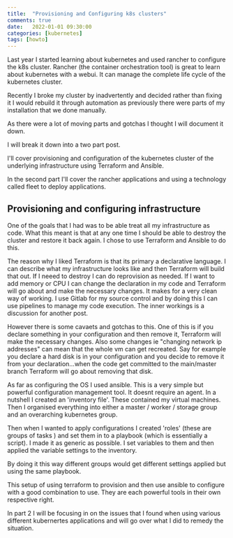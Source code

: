 ```yaml
---
title:  "Provisioning and Configuring k8s clusters"
comments: true
date:   2022-01-01 09:30:00
categories: [kubernetes]
tags: [howto]
---
```


Last year I started learning about kubernetes and used rancher to configure the k8s cluster. Rancher (the container orchestration tool) is great to learn about kubernetes with a  webui. It can manage the complete life cycle of the kubernetes cluster. 

Recently I broke my cluster by inadvertently and decided rather than fixing it I would rebuild it through automation as  previously there were parts of my installation that we done manually. 

As there were a lot of moving parts and gotchas I thought I will document it down. 

I will break it down into a two part post. 

I'll cover provisioning and configuration of the kubernetes cluster  of the underlying infrastructure using Terraform and Ansible.

In the second part I'll cover the rancher applications and using a technology called fleet to deploy applications. 


## Provisioning and configuring infrastructure 

One of the goals that I  had was to be able treat all my infrastructure as code. What this  meant is  that at any one time I should be able to destroy the cluster and restore it back again. I chose to use Terraform and Ansible to do this.

The reason why I liked Terraform is that its primary a declarative language. I can describe what my infrastructure looks like and then Terraform will build that out. If I neeed to destroy I can do reprovision as needed.  If I want to add memory or CPU  I can change the declaration in my code and Terraform will go about and make the necessary changes. It makes for a very clean way of working. I use Gitlab for my source control and by doing this I can use pipelines to manage my code execution. The inner workings is a discussion for another post.   

However there is some cavaets and gotchas to this.  One of this is if you declare something in your configuration and then remove it, Terraform will make the necessary changes. Also some changes ie "changing network ip addresses" can mean that the whole vm can get recreated. Say for example you declare a hard disk is in your configuration and you decide to remove it from your declaration...when the code get committed to the main/master branch Terraform will go about removing that disk.

As far as configuring the OS I used ansible. This is a very simple but powerful configuration management tool. It doesnt require an agent. In a nutshell I created an 'inventory file'. These contained my virtual machines. Then I organised everything into either a master / worker / storage group and an overarching  kubernetes group.

Then when I wanted to apply configurations I created 'roles' (these are groups of tasks ) and set them in to a playbook (which is essentially a script). I made it as generic as possible. I set variables to them and then applied the variable settings to the inventory. 

By doing it this way different groups would get different settings applied but using the same playbook.

This setup of using terraform to provision and then use ansible to configure with a good combination to use. They are each powerful tools in their own respective right.

In part 2 I will be focusing in on the issues that I found when using various different kubernertes applications and will go over what I  did to remedy the situation.